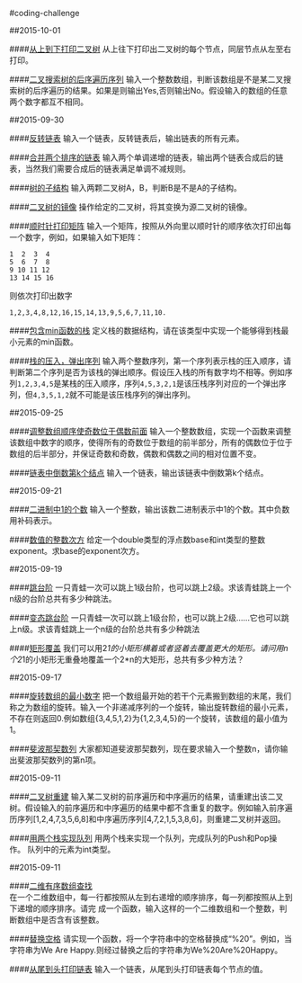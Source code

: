 #coding-challenge

##2015-10-01

####[从上到下打印二叉树](2015-10-01/solution_01)
从上往下打印出二叉树的每个节点，同层节点从左至右打印。

####[二叉搜索树的后序遍历序列](2015-10-01/solution_02)
输入一个整数数组，判断该数组是不是某二叉搜索树的后序遍历的结果。如果是则输出Yes,否则输出No。假设输入的数组的任意两个数字都互不相同。


##2015-09-30

####[反转链表](2015-09-30/solution_01)
输入一个链表，反转链表后，输出链表的所有元素。

####[合并两个排序的链表](2015-09-30/solution_02)
输入两个单调递增的链表，输出两个链表合成后的链表，当然我们需要合成后的链表满足单调不减规则。

####[树的子结构](2015-09-30/solution_03)
输入两颗二叉树A，B，判断B是不是A的子结构。

####[二叉树的镜像](2015-09-30/solution_04)
操作给定的二叉树，将其变换为源二叉树的镜像。

####[顺时针打印矩阵](2015-09-30/solution_05)
输入一个矩阵，按照从外向里以顺时针的顺序依次打印出每一个数字，例如，如果输入如下矩阵： 
```
1  2  3  4 
5  6  7  8 
9 10 11 12 
13 14 15 16
```
则依次打印出数字
```
1,2,3,4,8,12,16,15,14,13,9,5,6,7,11,10.
```

####[包含min函数的栈](2015-09-30/solution_06)
定义栈的数据结构，请在该类型中实现一个能够得到栈最小元素的min函数。

####[栈的压入，弹出序列](2015-09-30/solution_07)
输入两个整数序列，第一个序列表示栈的压入顺序，请判断第二个序列是否为该栈的弹出顺序。假设压入栈的所有数字均不相等。例如序列`1,2,3,4,5`是某栈的压入顺序，序列`4,5,3,2,1`是该压栈序列对应的一个弹出序列，但`4,3,5,1,2`就不可能是该压栈序列的弹出序列。


##2015-09-25

####[调整数组顺序使奇数位于偶数前面](2015-09-25/solution_01)
输入一个整数数组，实现一个函数来调整该数组中数字的顺序，使得所有的奇数位于数组的前半部分，所有的偶数位于位于数组的后半部分，并保证奇数和奇数，偶数和偶数之间的相对位置不变。

####[链表中倒数第k个结点](2015-09-25/solution_02)
输入一个链表，输出该链表中倒数第k个结点。


##2015-09-21

####[二进制中1的个数](2015-09-21/solution_01)
输入一个整数，输出该数二进制表示中1的个数。其中负数用补码表示。

####[数值的整数次方](2015-09-21/solution_02)
给定一个double类型的浮点数base和int类型的整数exponent。求base的exponent次方。

##2015-09-19

####[跳台阶](2015-09-19/solution_01)
一只青蛙一次可以跳上1级台阶，也可以跳上2级。求该青蛙跳上一个n级的台阶总共有多少种跳法。

####[变态跳台阶](2015-09-19/solution_02)
一只青蛙一次可以跳上1级台阶，也可以跳上2级……它也可以跳上n级。求该青蛙跳上一个n级的台阶总共有多少种跳法

####[矩形覆盖](2015-09-19/solution_03)
我们可以用2*1的小矩形横着或者竖着去覆盖更大的矩形。请问用n个2*1的小矩形无重叠地覆盖一个2*n的大矩形，总共有多少种方法？

##2015-09-17

####[旋转数组的最小数字](2015-09-17/solution_01)
把一个数组最开始的若干个元素搬到数组的末尾，我们称之为数组的旋转。输入一个非递减序列的一个旋转，输出旋转数组的最小元素，不存在则返回0.例如数组{3,4,5,1,2}为{1,2,3,4,5}的一个旋转，该数组的最小值为1。

####[斐波那契数列](2015-09-17/solution_02)
大家都知道斐波那契数列，现在要求输入一个整数n，请你输出斐波那契数列的第n项。


##2015-09-11

####[二叉树重建](2015-09-13/solution_01)
输入某二叉树的前序遍历和中序遍历的结果，请重建出该二叉树。假设输入的前序遍历和中序遍历的结果中都不含重复的数字。例如输入前序遍历序列[1,2,4,7,3,5,6,8]和中序遍历序列[4,7,2,1,5,3,8,6]，则重建二叉树并返回。

####[用两个栈实现队列](2015-09-13/solution_02)
用两个栈来实现一个队列，完成队列的Push和Pop操作。 队列中的元素为int类型。


##2015-09-11    

####[二维有序数组查找](./2015-09-11/solution_01)    
在一个二维数组中，每一行都按照从左到右递增的顺序排序，每一列都按照从上到下递增的顺序排序。请完
成一个函数，输入这样的一个二维数组和一个整数，判断数组中是否含有该整数。

####[替换空格](./2015-09-11/solution_02)
请实现一个函数，将一个字符串中的空格替换成“%20”。例如，当字符串为We Are Happy.则经过替换之后的字符串为We%20Are%20Happy。

####[从尾到头打印链表](./2015-09-11/solution_03)
输入一个链表，从尾到头打印链表每个节点的值。





